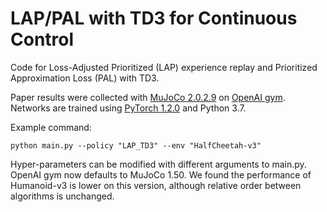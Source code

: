 # LAP/PAL with TD3 for Continuous Control

Code for Loss-Adjusted Prioritized (LAP) experience replay and Prioritized Approximation Loss (PAL) with TD3. 

Paper results were collected with [MuJoCo 2.0.2.9](http://www.mujoco.org/) on [OpenAI gym](https://github.com/openai/gym). Networks are trained using [PyTorch 1.2.0](https://github.com/pytorch/pytorch) and Python 3.7. 

Example command:
```
python main.py --policy "LAP_TD3" --env "HalfCheetah-v3"
```

Hyper-parameters can be modified with different arguments to main.py. OpenAI gym now defaults to MuJoCo 1.50. We found the performance of Humanoid-v3 is lower on this version, although relative order between algorithms is unchanged. 
